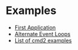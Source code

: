# Examples

<!--intro-start-->

-   [First Application](first_app.md)
-   [Alternate Event Loops](alternate_event_loops.md)
-   [List of cmd2 examples](examples.md)

<!--intro-end-->
